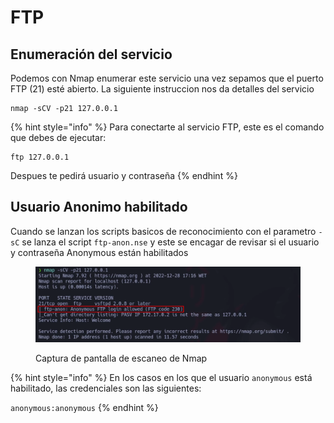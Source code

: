 # FTP

## Enumeración del servicio

Podemos con Nmap enumerar este servicio una vez sepamos que el puerto FTP (21) esté abierto. La siguiente instruccion nos da detalles del servicio

```
nmap -sCV -p21 127.0.0.1
```

{% hint style="info" %}
Para conectarte al servicio FTP, este es el comando que debes de ejecutar:

```
ftp 127.0.0.1
```

Despues te pedirá usuario y contraseña
{% endhint %}

## Usuario Anonimo habilitado

Cuando se lanzan los scripts basicos de reconocimiento con el parametro `-sC` se lanza el script `ftp-anon.nse` y este se encagar de revisar si el usuario y contraseña Anonymous están habilitados

<figure><img src="../.gitbook/assets/image (54).png" alt=""><figcaption><p>Captura de pantalla de escaneo de Nmap</p></figcaption></figure>

{% hint style="info" %}
En los casos en los que el usuario `anonymous` está habilitado, las credenciales son las siguientes:

`anonymous:anonymous`
{% endhint %}
